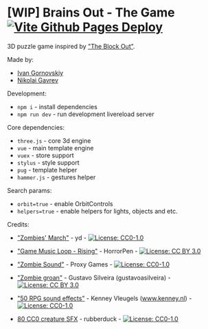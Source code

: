 # [WIP] Brains Out - The Game [![Vite Github Pages Deploy](https://github.com/Underclassity/brains-out/actions/workflows/vite-github-pages-deploy.yml/badge.svg)](https://github.com/Underclassity/brains-out/actions/workflows/vite-github-pages-deploy.yml)

3D puzzle game inspired by ["The Block Out"](https://en.wikipedia.org/wiki/Blockout).

Made by:

- [Ivan Gornovskiy](www.linkedin.com/in/ivan-gornovskiy-a1a290282/)
- [Nikolai Gavrev](https://www.linkedin.com/in/nikolai-gavrev-6010ba215/)

Development:

- `npm i` - install dependencies
- `npm run dev` - run development livereload server

Core dependencies:

- `three.js` - core 3d engine
- `vue` - main template engine
- `vuex` - store support
- `stylus` - style support
- `pug` - template helper
- `hammer.js` - gestures helper

Search params:

- `orbit=true` - enable OrbitControls
- `helpers=true` - enable helpers for lights, objects and etc.

Credits:
- ["Zombies' March"](https://opengameart.org/content/zombies-march) - yd - [![License: CC0-1.0](https://img.shields.io/badge/License-CC0_1.0-lightgrey.svg)](http://creativecommons.org/publicdomain/zero/1.0/)
- ["Game Music Loop - Rising"](https://opengameart.org/content/game-music-loop-rising) - HorrorPen - [![License: CC BY 3.0](https://img.shields.io/badge/License-CC_BY_3.0-lightgrey.svg)](https://creativecommons.org/licenses/by/3.0/)

- ["Zombie Sound"](https://opengameart.org/content/zombie-sound) - Proxy Games - [![License: CC0-1.0](https://img.shields.io/badge/License-CC0_1.0-lightgrey.svg)](http://creativecommons.org/publicdomain/zero/1.0/)
- ["Zombie groan"](https://opengameart.org/content/zombie-groan) - Gustavo Silveira (gustavoasilveira) - [![License: CC BY 3.0](https://img.shields.io/badge/License-CC_BY_3.0-lightgrey.svg)](https://creativecommons.org/licenses/by/3.0/)
- ["50 RPG sound effects"](https://opengameart.org/content/50-rpg-sound-effects) - Kenney Vleugels (www.kenney.nl) - [![License: CC0-1.0](https://img.shields.io/badge/License-CC0_1.0-lightgrey.svg)](http://creativecommons.org/publicdomain/zero/1.0/)
- [80 CC0 creature SFX](https://opengameart.org/content/80-cc0-creature-sfx) - rubberduck - [![License: CC0-1.0](https://img.shields.io/badge/License-CC0_1.0-lightgrey.svg)](http://creativecommons.org/publicdomain/zero/1.0/)